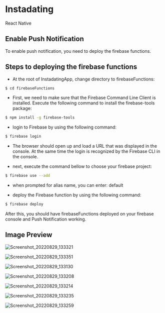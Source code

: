 # Instadating
React Native

## Enable Push Notification

To enable push notification, you need to deploy the firebase functions.

## Steps to deploying the firebase functions

* At the root of InstadatingApp, change directory to firebaseFunctions:

```bash
$ cd firebaseFunctions
```

* First, we need to make sure that the Firebase Command Line Client is installed. Execute the following command to install the firebase-tools package:

```bash
$ npm install -g firebase-tools
```

* login to Firebase by using the following command:

```bash
$ firebase login
```

* The browser should open up and load a URL that was displayed in the console. At the same time the login is recognized by the Firebase CLI in the console.

* next, execute the command bellow to choose your firebase project:

```bash
$ firebase use --add
```

* when prompted for alias name, you can  enter: default

* deploy the Firebase function by using the following command:

```bash
$ firebase deploy
```


After this, you should have firebaseFunctions deployed on your firebase console and Push Notification working.


## Image Preview


![Screenshot_20220829_133321](https://user-images.githubusercontent.com/109139213/187169530-c4a28aa8-87bb-47c4-861d-0680b8c32b3b.jpg)

![Screenshot_20220829_133351](https://user-images.githubusercontent.com/109139213/187169544-e7ccf015-dafa-42e8-a905-98bb652bff8e.jpg)

![Screenshot_20220829_133130](https://user-images.githubusercontent.com/109139213/187169565-5edf9bd0-5390-4e52-bd57-1b11403b9166.jpg)

![Screenshot_20220829_133208](https://user-images.githubusercontent.com/109139213/187169609-e25ad37e-559a-4101-8321-6f26d40df43a.jpg)

![Screenshot_20220829_133214](https://user-images.githubusercontent.com/109139213/187169644-0ee45e96-6966-4f73-92cf-36ec87e17803.jpg)

![Screenshot_20220829_133235](https://user-images.githubusercontent.com/109139213/187169701-1216e3c4-0a13-4294-b335-f23c7481680b.jpg)

![Screenshot_20220829_133259](https://user-images.githubusercontent.com/109139213/187169718-6091e73b-ae66-476d-80fd-65307eca6f14.jpg)

